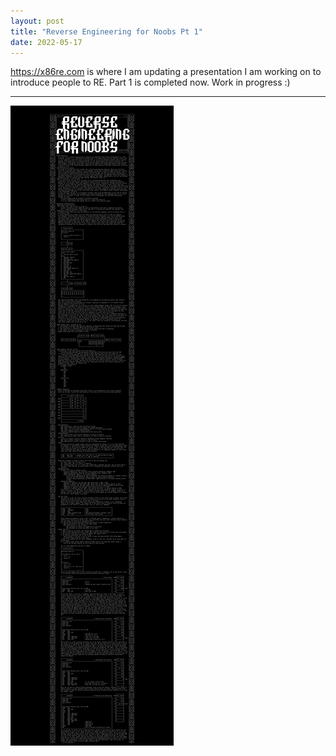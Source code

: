 ```yaml
---
layout: post
title: "Reverse Engineering for Noobs Pt 1"
date: 2022-05-17
---
```


<https://x86re.com> is where I am updating a presentation I am working on to introduce people to RE. Part 1 is completed now. Work in progress :)   
<hr>  

![Welcome](/assets/refornoobspt1.png)  
